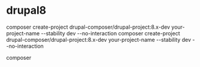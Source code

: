 # drupal8

composer create-project drupal-composer/drupal-project:8.x-dev your-project-name --stability dev --no-interaction
composer create-project drupal-composer/drupal-project:8.x-dev your-project-name --stability dev --no-interaction

composer 
